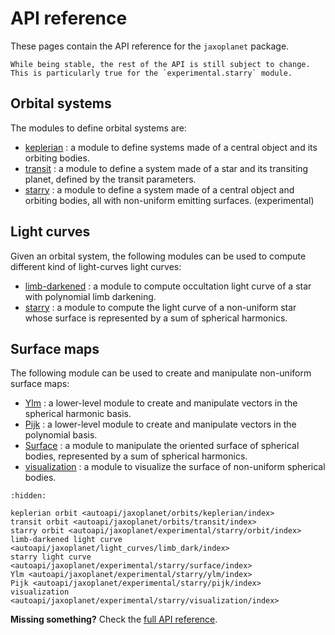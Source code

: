 # API reference

These pages contain the API reference for the `jaxoplanet` package.

```{warning}
While being stable, the rest of the API is still subject to change. This is particularly true for the `experimental.starry` module.
```

## Orbital systems

The modules to define orbital systems are:

- [keplerian](jaxoplanet.orbits.keplerian) : a module to define systems made of a central object and its orbiting bodies.
- [transit](jaxoplanet.orbits.transit) : a module to define a system made of a star and its transiting planet, defined by the transit parameters.
- [starry](jaxoplanet.experimental.starry.orbit) : a module to define a system made of a central object and orbiting bodies, all with non-uniform emitting surfaces. (experimental)

## Light curves

Given an orbital system, the following modules can be used to compute different kind of light-curves light curves:

- [limb-darkened](jaxoplanet.light_curves.limb_dark) : a module to compute occultation light curve of a star with polynomial limb darkening.
- [starry](jaxoplanet.experimental.starry.surface) : a module to compute the light curve of a non-uniform star whose surface is represented by a sum of spherical harmonics.

## Surface maps

The following module can be used to create and manipulate non-uniform surface maps:

- [Ylm](jaxoplanet.experimental.starry.ylm) : a lower-level module to create and manipulate vectors in the spherical harmonic basis.
- [Pijk](jaxoplanet.experimental.starry.pijk) : a lower-level module to create and manipulate vectors in the polynomial basis.
- [Surface](jaxoplanet.experimental.starry.ylm) : a module to manipulate the oriented surface of spherical bodies, represented by a sum of spherical harmonics.
- [visualization](jaxoplanet.experimental.starry.visualization) : a module to visualize the surface of non-uniform spherical bodies.

```{toctree}
:hidden:

keplerian orbit <autoapi/jaxoplanet/orbits/keplerian/index>
transit orbit <autoapi/jaxoplanet/orbits/transit/index>
starry orbit <autoapi/jaxoplanet/experimental/starry/orbit/index>
limb-darkened light curve <autoapi/jaxoplanet/light_curves/limb_dark/index>
starry light curve <autoapi/jaxoplanet/experimental/starry/surface/index>
Ylm <autoapi/jaxoplanet/experimental/starry/ylm/index>
Pijk <autoapi/jaxoplanet/experimental/starry/pijk/index>
visualization <autoapi/jaxoplanet/experimental/starry/visualization/index>
```

**Missing something?** Check the [full API reference](autoapi/jaxoplanet/index).
